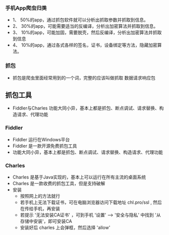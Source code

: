 ### 手机App爬虫归类
- 1、 50%的app，通过抓包软件就可以分析出抓取参数并抓取到信息。
- 2、 30%的app，可能需要适当的反编译，分析出加密算法并抓取到信息。
- 3、 10%的app，可能加固，需要脱壳，然后反编译，分析出加密算法并抓取到信息
- 4、 10%的app，通过各式各样的签名，证书，设备绑定等方法，隐藏加密算法。

### 抓包
- 抓包是爬虫里面经常用到的一个词，完整的应该叫做抓取 数据请求响应包

## 抓包工具
- Fiddler与Charles 功能大同小异，基本上都是抓包、断点调试、请求替换、构造请求、代理功能
### Fiddler
- Fiddler 运行在Windows平台
- Fiddler 是一款开源免费抓包工具
- 功能大同小异，基本上都是抓包、断点调试、请求替换、构造请求、代理功能

### Charles
- Charles 是基于Java实现的，基本上可以运行在所有主流的桌面系统
- Charles 是一款收费的抓包工具，但是支持破解
- 安装
    - 按照网上的方法就行
    - 若手机上无法下载证书，可在电脑浏览器访问下载地址 chl.pro/ssl , 然后在传给手机，再安装
    - 若提示 '无法安装CA证书' ，可到手机 '设置' --> '安全与隐私' 中找到 '从存储中安装'，即可安装CA
    - 安装好后 charles 上会弹框，然后选择 'allow'